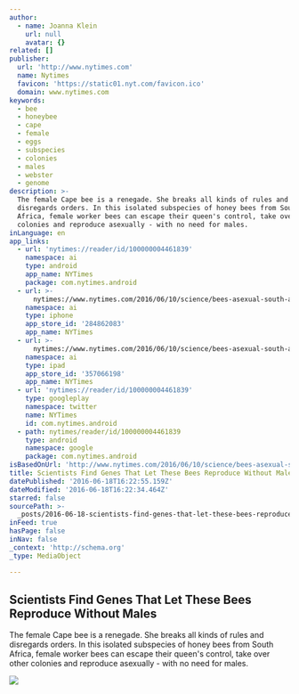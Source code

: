 ```yaml
---
author:
  - name: Joanna Klein
    url: null
    avatar: {}
related: []
publisher:
  url: 'http://www.nytimes.com'
  name: Nytimes
  favicon: 'https://static01.nyt.com/favicon.ico'
  domain: www.nytimes.com
keywords:
  - bee
  - honeybee
  - cape
  - female
  - eggs
  - subspecies
  - colonies
  - males
  - webster
  - genome
description: >-
  The female Cape bee is a renegade. She breaks all kinds of rules and
  disregards orders. In this isolated subspecies of honey bees from South
  Africa, female worker bees can escape their queen's control, take over other
  colonies and reproduce asexually - with no need for males.
inLanguage: en
app_links:
  - url: 'nytimes://reader/id/100000004461839'
    namespace: ai
    type: android
    app_name: NYTimes
    package: com.nytimes.android
  - url: >-
      nytimes://www.nytimes.com/2016/06/10/science/bees-asexual-south-africa.html
    namespace: ai
    type: iphone
    app_store_id: '284862083'
    app_name: NYTimes
  - url: >-
      nytimes://www.nytimes.com/2016/06/10/science/bees-asexual-south-africa.html
    namespace: ai
    type: ipad
    app_store_id: '357066198'
    app_name: NYTimes
  - url: 'nytimes://reader/id/100000004461839'
    type: googleplay
    namespace: twitter
    name: NYTimes
    id: com.nytimes.android
  - path: nytimes/reader/id/100000004461839
    type: android
    namespace: google
    package: com.nytimes.android
isBasedOnUrl: 'http://www.nytimes.com/2016/06/10/science/bees-asexual-south-africa.html?_r=0'
title: Scientists Find Genes That Let These Bees Reproduce Without Males
datePublished: '2016-06-18T16:22:55.159Z'
dateModified: '2016-06-18T16:22:34.464Z'
starred: false
sourcePath: >-
  _posts/2016-06-18-scientists-find-genes-that-let-these-bees-reproduce-without.md
inFeed: true
hasPage: false
inNav: false
_context: 'http://schema.org'
_type: MediaObject

---
```

<article style=""><h1>Scientists Find Genes That Let These Bees Reproduce Without Males</h1><p>The female Cape bee is a renegade. She breaks all kinds of rules and disregards orders. In this isolated subspecies of honey bees from South Africa, female worker bees can escape their queen's control, take over other colonies and reproduce asexually - with no need for males.</p><img src="https://static01.nyt.com/images/2016/06/10/science/10tb-bees/10tb-bees-jumbo.jpg" /></article>